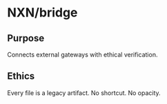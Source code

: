 # NXN/bridge

## Purpose
Connects external gateways with ethical verification.

## Ethics
Every file is a legacy artifact. No shortcut. No opacity.
